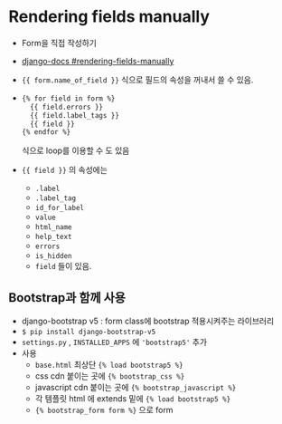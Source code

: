 # Rendering fields manually

- Form을 직접 작성하기

- [django-docs #rendering-fields-manually](https://docs.djangoproject.com/en/3.2/topics/forms/#rendering-fields-manually)

- `{{ form.name_of_field }}` 식으로 필드의 속성을 꺼내서 쓸 수 있음. 

- ```html
  {% for field in form %}
    {{ field.errors }}
    {{ field.label_tags }}
    {{ field }}
  {% endfor %}
  ```

  식으로 loop를 이용할 수 도 있음

- `{{ field }}` 의 속성에는

  - `.label`
  - `.label_tag`
  - `id_for_label`
  - `value`
  - `html_name`
  - `help_text`
  - `errors`
  - `is_hidden`
  - `field` 들이 있음.



## Bootstrap과 함께 사용

- django-bootstrap v5 : form class에 bootstrap 적용시켜주는 라이브러리
- `$ pip install django-bootstrap-v5`
- `settings.py` , `INSTALLED_APPS` 에 `'bootstrap5'` 추가
- 사용
  - `base.html` 최상단 `{% load bootstrap5 %}`
  - css cdn 붙이는 곳에 `{% bootstrap_css %}`
  - javascript cdn 붙이는 곳에 `{% bootstrap_javascript %}`
  - 각 템플릿 html 에 extends 밑에 `{% load bootstrap5 %}`
  - `{% bootstrap_form form %}` 으로 form

